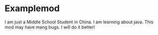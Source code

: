# Examplemod
I am just a Middle School Student in China.
I am learning about java.
This mod may have mang bugs.
I will do it better!
